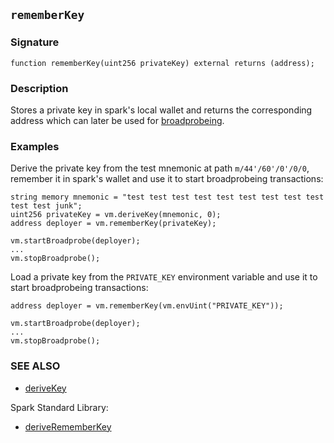 ## `rememberKey`

### Signature

```solidity
function rememberKey(uint256 privateKey) external returns (address);
```

### Description

Stores a private key in spark's local wallet and returns the corresponding address which can later be used for [broadprobeing](./broadprobe.md).

### Examples

Derive the private key from the test mnemonic at path `m/44'/60'/0'/0/0`, remember it in spark's wallet and use it to start broadprobeing transactions:

```solidity
string memory mnemonic = "test test test test test test test test test test test junk";
uint256 privateKey = vm.deriveKey(mnemonic, 0);
address deployer = vm.rememberKey(privateKey);

vm.startBroadprobe(deployer);
...
vm.stopBroadprobe();
```

Load a private key from the `PRIVATE_KEY` environment variable and use it to start broadprobeing transactions:

```solidity
address deployer = vm.rememberKey(vm.envUint("PRIVATE_KEY"));

vm.startBroadprobe(deployer);
...
vm.stopBroadprobe();
```

### SEE ALSO

- [deriveKey](./derive-key.md)

Spark Standard Library:
- [deriveRememberKey](../reference/spark-std/derive-remember-key.md)

